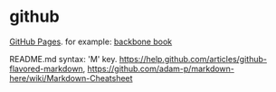 github
======

[GitHub Pages](https://help.github.com/articles/what-are-github-pages). for example: [backbone book](http://addyosmani.github.io/backbone-fundamentals/)

README.md syntax: 'M' key. https://help.github.com/articles/github-flavored-markdown, https://github.com/adam-p/markdown-here/wiki/Markdown-Cheatsheet

